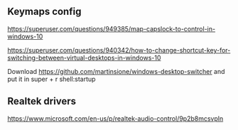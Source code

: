 ## Keymaps config

https://superuser.com/questions/949385/map-capslock-to-control-in-windows-10

https://superuser.com/questions/940342/how-to-change-shortcut-key-for-switching-between-virtual-desktops-in-windows-10

Download https://github.com/martinsione/windows-desktop-switcher and put it in super + r shell:startup

## Realtek drivers

https://www.microsoft.com/en-us/p/realtek-audio-control/9p2b8mcsvpln
